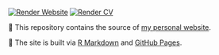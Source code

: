 <!-- badges: start -->

[![Render Website](https://github.com/loelschlaeger/loelschlaeger.github.io/actions/workflows/render-website.yaml/badge.svg)](https://github.com/loelschlaeger/loelschlaeger.github.io/actions/workflows/render-website.yaml)
[![Render CV](https://github.com/loelschlaeger/loelschlaeger.github.io/actions/workflows/render-cv.yaml/badge.svg)](https://github.com/loelschlaeger/loelschlaeger.github.io/actions/workflows/render-cv.yaml)

<!-- badges: end -->

👋 This repository contains the source of [my personal website](https://loelschlaeger.de).

👷 The site is built via [R Markdown](https://rmarkdown.rstudio.com/) and [GitHub Pages](https://pages.github.com/).
